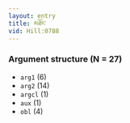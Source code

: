 ```yaml
---
layout: entry
title: མཐོང་
vid: Hill:0788
---
```

### Argument structure (N = 27)
* `arg1` (6)
* `arg2` (14)
* `argcl` (1)
* `aux` (1)
* `obl` (4)
